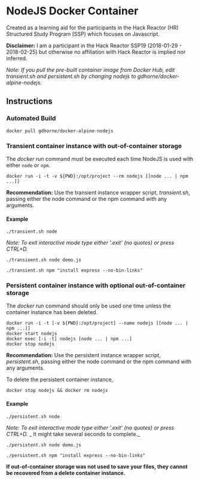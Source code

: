 # NodeJS Docker Container

Created as a learning aid for the participants in the Hack Reactor (HR) 
Structured Study Program (SSP) which focuses on Javascript.

**Disclaimer:** I am a participant in the Hack Reactor SSP19 
(2018-01-29 - 2018-02-25) but otherwise no affiliation with Hack Reactor is 
implied nor inferred.

_Note: If you pull the pre-built container image from Docker Hub, edit_
_transient.sh and persistent.sh by changing nodejs to 
gdhorne/docker-alpine-nodejs._

## Instructions

### Automated Build

```
docker pull gdhorne/docker-alpine-nodejs
```
### Transient container instance with out-of-container storage

The _docker run_ command must be executed each time NodeJS is used with either
 `node` or `npm`.

```
docker run -i -t -v ${PWD}:/opt/project --rm nodejs [[node ... | npm ...]]
```

**Recommendation:** Use the transient instance wrapper script, _transient.sh_, 
passing either the node command or the npm command with any arguments.

#### Example

```
./transient.sh node
```
_Note: To exit interactive mode type either '.exit' (no quotes) or press CTRL+D._

```
./transioent.sh node demo.js
```

```
./transient.sh npm "install express --no-bin-links"
```

### Persistent container instance with optional out-of-container storage

The _docker run_ command should only be used one time unless the container 
instance has been deleted.

```
docker run -i -t [-v ${PWD}:/opt/project] --name nodejs [[node ... | npm ...]] 
docker start nodejs
docker exec [-i -t] nodejs [node ... | npm ...]
docker stop nodejs
```

**Recommendation:** Use the persistent instance wrapper script, _persistent.sh_,
passing either the node command or the npm command with any arguments.

To delete the persistent container instance,
```
docker stop nodejs && docker rm nodejs
```

#### Example

```
./persistent.sh node
```

_Note: To exit interactive mode type either '.exit' (no quotes) or press CTRL+D._
_ It might take several seconds to complete._

```
./persistent.sh node demo.js
```

```
./persistent.sh npm "install express --no-bin-links"
```


**If out-of-container storage was not used to save your files, they cannot be 
recovered from a delete container instance.**

